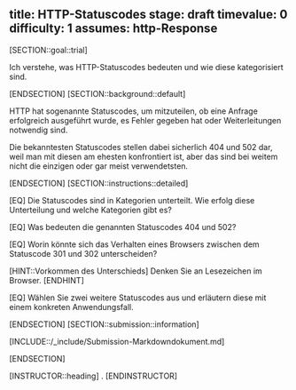 title: HTTP-Statuscodes
stage: draft
timevalue: 0
difficulty: 1
assumes: http-Response
---
[SECTION::goal::trial]

Ich verstehe, was HTTP-Statuscodes bedeuten und wie diese kategorisiert sind.

[ENDSECTION]
[SECTION::background::default]

HTTP hat sogenannte Statuscodes, um mitzuteilen, ob eine Anfrage erfolgreich ausgeführt wurde, es
Fehler gegeben hat oder Weiterleitungen notwendig sind.

Die bekanntesten Statuscodes stellen dabei sicherlich 404 und 502 dar, weil man mit diesen am
ehesten konfrontiert ist, aber das sind bei weitem nicht die einzigen oder gar meist verwendetsten.

[ENDSECTION]
[SECTION::instructions::detailed]

[EQ] Die Statuscodes sind in Kategorien unterteilt. Wie erfolg diese Unterteilung und welche
Kategorien gibt es?

[EQ] Was bedeuten die genannten Statuscodes 404 und 502?

[EQ] Worin könnte sich das Verhalten eines Browsers zwischen dem Statuscode 301 und 302 unterscheiden?

[HINT::Vorkommen des Unterschieds]
Denken Sie an Lesezeichen im Browser.
[ENDHINT]

[EQ] Wählen Sie zwei weitere Statuscodes aus und erläutern diese mit einem konkreten Anwendungsfall.

[ENDSECTION]
[SECTION::submission::information]

[INCLUDE::/_include/Submission-Markdowndokument.md]

[ENDSECTION]

[INSTRUCTOR::heading]
.
[ENDINSTRUCTOR]

